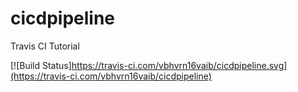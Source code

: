 # cicdpipeline
Travis CI Tutorial

[![Build Status]https://travis-ci.com/vbhvrn16vaib/cicdpipeline.svg](https://travis-ci.com/vbhvrn16vaib/cicdpipeline)
